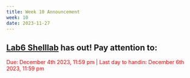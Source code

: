 ```yaml
---
title: Week 10 Announcement
week: 10
date: 2023-11-27
---
```


## [Lab6 Shelllab](https://autolab.pku.edu.cn/courses/ICS2023/assessments/tshlab) has out! Pay attention to: 
<font color='red'> Due: December 4th 2023, 11:59 pm | Last day to handin: December 6th 2023, 11:59 pm </font>